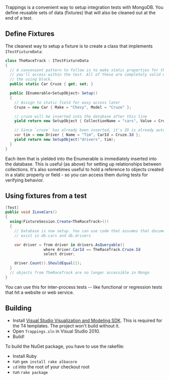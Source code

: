 Trappings is a convenient way to setup integration tests with MongoDB. You
define reusable sets of data (fixtures) that will also be cleaned out at
the end of a test.

Define Fixtures
---------------

The cleanest way to setup a fixture is to create a class that implements 
`ITestFixtureData`:

```csharp
class TheRaceTrack : ITestFixtureData
{
  // A convenient pattern to follow is to make static properties for things
  // you'll access within the test. All of these are completely valid within
  // the using block.
  public static Car Cruze { get; set; }

  public IEnumerable<SetupObject> Setup() 
  {
    // Assign to static field for easy access later
    Cruze = new Car { Make = "Chevy", Model = "Cruze" };

    // cruze will be inserted into the database after this line
    yield return new SetupObject { CollectionName = "cars", Value = Cruze };

    // Since `cruze` has already been inserted, it's ID is already auto-assigned
    var tim = new Driver { Name = "Tim", CarId = Cruze.Id };
    yield return new SetupObject("drivers", tim);
  }
}
```

Each item that is yielded into the Enumerable is immediately inserted into the 
database. This is useful (as above) for setting up relationships between 
collections. It's also sometimes useful to hold a reference to objects created
in a static property or field - so you can access them during tests for verifying
behavior.

Using fixtures from a test
--------------------------

```csharp
[Test]
public void ILoveCars()
{
  using(FixtureSession.Create<TheRaceTrack>())
  {
    // Database is now setup. You can use code that assumes that documents
    // exist in db.cars and db.drivers

    var driver = from driver in drivers.AsQueryable()
                 where driver.CarId == TheRaceTrack.Cruze.Id
                 select driver;

    driver.Count().ShouldEqual(1);
  }
  // objects from TheRaceTrack are no longer accessible in Mongo
}
```

You can use this for inter-process tests -- like functional or regression
tests that hit a website or web service. 

Building
--------

 * Install [Visual Studio Visualization and Modeling SDK](http://archive.msdn.microsoft.com/vsvmsdk). This is required for the T4 templates. The project won't build without it.
 * Open `Trappings.sln` in Visual Studio 2010.
 * Build!

To build the NuGet package, you have to use the rakefile:
 * Install Ruby
 * run `gem install rake albacore`
 * `cd` into the root of your checkout root
 * run `rake package`
